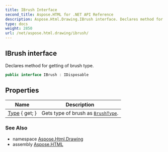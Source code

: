 ```yaml
---
title: IBrush Interface
second_title: Aspose.HTML for .NET API Reference
description: Aspose.Html.Drawing.IBrush interface. Declares method for getting of brush type
type: docs
weight: 2850
url: /net/aspose.html.drawing/ibrush/
---
```

## IBrush interface

Declares method for getting of brush type.

```csharp
public interface IBrush : IDisposable
```

## Properties

| Name | Description |
| --- | --- |
| [Type](../../aspose.html.drawing/ibrush/type/) { get; } | Gets type of brush as [`BrushType`](../brushtype/). |

### See Also

* namespace [Aspose.Html.Drawing](../../aspose.html.drawing/)
* assembly [Aspose.HTML](../../)
